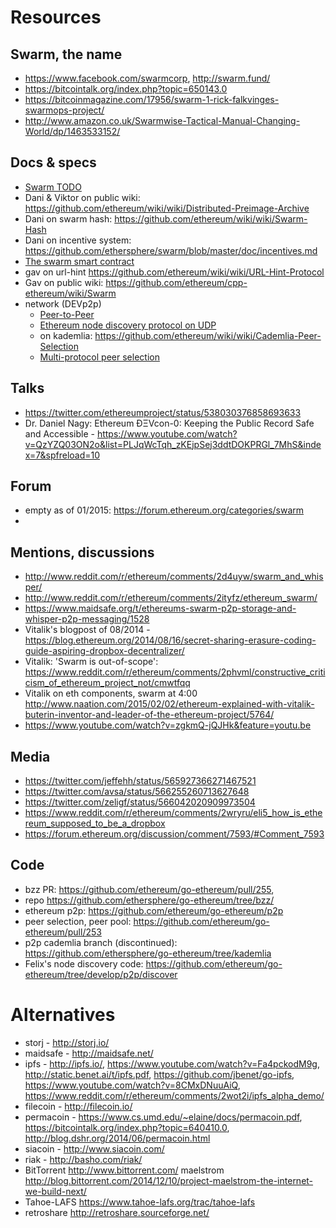 # Resources

## Swarm, the name
- https://www.facebook.com/swarmcorp, http://swarm.fund/
- https://bitcointalk.org/index.php?topic=650143.0
- https://bitcoinmagazine.com/17956/swarm-1-rick-falkvinges-swarmops-project/
- http://www.amazon.co.uk/Swarmwise-Tactical-Manual-Changing-World/dp/1463533152/

## Docs & specs
- [Swarm TODO](Swarm---TODO)
- Dani & Viktor on public wiki: https://github.com/ethereum/wiki/wiki/Distributed-Preimage-Archive
- Dani on swarm hash: https://github.com/ethereum/wiki/wiki/Swarm-Hash
- Dani on incentive system: https://github.com/ethersphere/swarm/blob/master/doc/incentives.md 
- [The swarm smart contract](Swarm-Contract)
- gav on url-hint https://github.com/ethereum/wiki/wiki/URL-Hint-Protocol
- Gav on public wiki: https://github.com/ethereum/cpp-ethereum/wiki/Swarm
- network (DEVp2p)
  - [Peer-to-Peer](Peer-to-Peer)
  - [Ethereum node discovery protocol on UDP](RLPx-----Node-Discovery-Protocol)
  - on kademlia: https://github.com/ethereum/wiki/wiki/Cademlia-Peer-Selection
  - [Multi-protocol peer selection](Multi-protocol-peer-selection)

## Talks
- https://twitter.com/ethereumproject/status/538030376858693633
- Dr. Daniel Nagy: Ethereum ÐΞVcon-0: Keeping the Public Record Safe and Accessible - https://www.youtube.com/watch?v=QzYZQ03ON2o&list=PLJqWcTqh_zKEjpSej3ddtDOKPRGl_7MhS&index=7&spfreload=10

## Forum
- empty as of 01/2015: https://forum.ethereum.org/categories/swarm
- 

## Mentions, discussions
- http://www.reddit.com/r/ethereum/comments/2d4uyw/swarm_and_whisper/
- http://www.reddit.com/r/ethereum/comments/2ityfz/ethereum_swarm/
- https://www.maidsafe.org/t/ethereums-swarm-p2p-storage-and-whisper-p2p-messaging/1528
- Vitalik's blogpost of 08/2014 - https://blog.ethereum.org/2014/08/16/secret-sharing-erasure-coding-guide-aspiring-dropbox-decentralizer/
- Vitalik: 'Swarm is out-of-scope': https://www.reddit.com/r/ethereum/comments/2phvml/constructive_criticism_of_ethereum_project_not/cmwtfqq
- Vitalik on eth components, swarm at 4:00 http://www.naation.com/2015/02/02/ethereum-explained-with-vitalik-buterin-inventor-and-leader-of-the-ethereum-project/5764/
- https://www.youtube.com/watch?v=zgkmQ-jQJHk&feature=youtu.be

## Media
- https://twitter.com/jeffehh/status/565927366271467521
- https://twitter.com/avsa/status/566255260713627648
- https://twitter.com/zeligf/status/566042020909973504
- https://www.reddit.com/r/ethereum/comments/2wryru/eli5_how_is_ethereum_supposed_to_be_a_dropbox
- https://forum.ethereum.org/discussion/comment/7593/#Comment_7593

## Code 
- bzz PR: https://github.com/ethereum/go-ethereum/pull/255, 
- repo https://github.com/ethersphere/go-ethereum/tree/bzz/
- ethereum p2p: https://github.com/ethereum/go-ethereum/p2p
- peer selection, peer pool: https://github.com/ethereum/go-ethereum/pull/253 
- p2p cademlia branch (discontinued): https://github.com/ethersphere/go-ethereum/tree/kademlia
- Felix's node discovery code: https://github.com/ethereum/go-ethereum/tree/develop/p2p/discover

# Alternatives

- storj - http://storj.io/
- maidsafe - http://maidsafe.net/
- ipfs - http://ipfs.io/, https://www.youtube.com/watch?v=Fa4pckodM9g, http://static.benet.ai/t/ipfs.pdf, https://github.com/jbenet/go-ipfs, https://www.youtube.com/watch?v=8CMxDNuuAiQ, https://www.reddit.com/r/ethereum/comments/2wot2i/ipfs_alpha_demo/
- filecoin - http://filecoin.io/
- permacoin - https://www.cs.umd.edu/~elaine/docs/permacoin.pdf, https://bitcointalk.org/index.php?topic=640410.0, http://blog.dshr.org/2014/06/permacoin.html
- siacoin - http://www.siacoin.com/
- riak - http://basho.com/riak/
- BitTorrent http://www.bittorrent.com/ maelstrom http://blog.bittorrent.com/2014/12/10/project-maelstrom-the-internet-we-build-next/
- Tahoe-LAFS https://www.tahoe-lafs.org/trac/tahoe-lafs
- retroshare http://retroshare.sourceforge.net/


